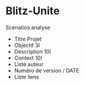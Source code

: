 # Blitz-Unite

Scenatios
analyse

- Titre Projet
- Objectif 3l
- Description 10l
- Context 10l
- Liste auteur
- Numéro de version / DATE
- Liste liens